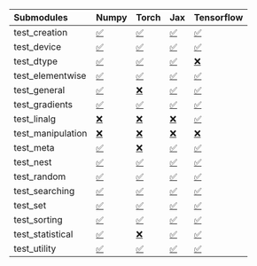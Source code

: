 | Submodules        | Numpy                                                                                                                           | Torch                                                                                                                           | Jax                                                                                                                             | Tensorflow                                                                                                                      |
|:------------------|:--------------------------------------------------------------------------------------------------------------------------------|:--------------------------------------------------------------------------------------------------------------------------------|:--------------------------------------------------------------------------------------------------------------------------------|:--------------------------------------------------------------------------------------------------------------------------------|
| test_creation     | <a href="https://github.com/unifyai/ivy/runs/7964651470?check_suite_focus=true" rel="noopener noreferrer" target="_blank">✅</a> | <a href="https://github.com/unifyai/ivy/runs/7964652239?check_suite_focus=true" rel="noopener noreferrer" target="_blank">✅</a> | <a href="https://github.com/unifyai/ivy/runs/7964653534?check_suite_focus=true" rel="noopener noreferrer" target="_blank">✅</a> | <a href="https://github.com/unifyai/ivy/runs/7964654597?check_suite_focus=true" rel="noopener noreferrer" target="_blank">✅</a> |
| test_device       | <a href="https://github.com/unifyai/ivy/runs/7964651542?check_suite_focus=true" rel="noopener noreferrer" target="_blank">✅</a> | <a href="https://github.com/unifyai/ivy/runs/7964652309?check_suite_focus=true" rel="noopener noreferrer" target="_blank">✅</a> | <a href="https://github.com/unifyai/ivy/runs/7964653615?check_suite_focus=true" rel="noopener noreferrer" target="_blank">✅</a> | <a href="https://github.com/unifyai/ivy/runs/7964654644?check_suite_focus=true" rel="noopener noreferrer" target="_blank">✅</a> |
| test_dtype        | <a href="https://github.com/unifyai/ivy/runs/7964651589?check_suite_focus=true" rel="noopener noreferrer" target="_blank">✅</a> | <a href="https://github.com/unifyai/ivy/runs/7964652385?check_suite_focus=true" rel="noopener noreferrer" target="_blank">✅</a> | <a href="https://github.com/unifyai/ivy/runs/7964653690?check_suite_focus=true" rel="noopener noreferrer" target="_blank">✅</a> | <a href="https://github.com/unifyai/ivy/runs/7964654683?check_suite_focus=true" rel="noopener noreferrer" target="_blank">❌</a> |
| test_elementwise  | <a href="https://github.com/unifyai/ivy/runs/7964651638?check_suite_focus=true" rel="noopener noreferrer" target="_blank">✅</a> | <a href="https://github.com/unifyai/ivy/runs/7964652466?check_suite_focus=true" rel="noopener noreferrer" target="_blank">✅</a> | <a href="https://github.com/unifyai/ivy/runs/7964653769?check_suite_focus=true" rel="noopener noreferrer" target="_blank">✅</a> | <a href="https://github.com/unifyai/ivy/runs/7964654727?check_suite_focus=true" rel="noopener noreferrer" target="_blank">✅</a> |
| test_general      | <a href="https://github.com/unifyai/ivy/runs/7964651681?check_suite_focus=true" rel="noopener noreferrer" target="_blank">✅</a> | <a href="https://github.com/unifyai/ivy/runs/7964652566?check_suite_focus=true" rel="noopener noreferrer" target="_blank">❌</a> | <a href="https://github.com/unifyai/ivy/runs/7964653842?check_suite_focus=true" rel="noopener noreferrer" target="_blank">✅</a> | <a href="https://github.com/unifyai/ivy/runs/7964654773?check_suite_focus=true" rel="noopener noreferrer" target="_blank">✅</a> |
| test_gradients    | <a href="https://github.com/unifyai/ivy/runs/7964651739?check_suite_focus=true" rel="noopener noreferrer" target="_blank">✅</a> | <a href="https://github.com/unifyai/ivy/runs/7964652659?check_suite_focus=true" rel="noopener noreferrer" target="_blank">✅</a> | <a href="https://github.com/unifyai/ivy/runs/7964653926?check_suite_focus=true" rel="noopener noreferrer" target="_blank">✅</a> | <a href="https://github.com/unifyai/ivy/runs/7964654819?check_suite_focus=true" rel="noopener noreferrer" target="_blank">✅</a> |
| test_linalg       | <a href="https://github.com/unifyai/ivy/runs/7964651796?check_suite_focus=true" rel="noopener noreferrer" target="_blank">❌</a> | <a href="https://github.com/unifyai/ivy/runs/7964652754?check_suite_focus=true" rel="noopener noreferrer" target="_blank">❌</a> | <a href="https://github.com/unifyai/ivy/runs/7964653995?check_suite_focus=true" rel="noopener noreferrer" target="_blank">❌</a> | <a href="https://github.com/unifyai/ivy/runs/7964654864?check_suite_focus=true" rel="noopener noreferrer" target="_blank">✅</a> |
| test_manipulation | <a href="https://github.com/unifyai/ivy/runs/7964651849?check_suite_focus=true" rel="noopener noreferrer" target="_blank">❌</a> | <a href="https://github.com/unifyai/ivy/runs/7964652860?check_suite_focus=true" rel="noopener noreferrer" target="_blank">❌</a> | <a href="https://github.com/unifyai/ivy/runs/7964654063?check_suite_focus=true" rel="noopener noreferrer" target="_blank">❌</a> | <a href="https://github.com/unifyai/ivy/runs/7964654923?check_suite_focus=true" rel="noopener noreferrer" target="_blank">❌</a> |
| test_meta         | <a href="https://github.com/unifyai/ivy/runs/7964651896?check_suite_focus=true" rel="noopener noreferrer" target="_blank">✅</a> | <a href="https://github.com/unifyai/ivy/runs/7964652954?check_suite_focus=true" rel="noopener noreferrer" target="_blank">❌</a> | <a href="https://github.com/unifyai/ivy/runs/7964654114?check_suite_focus=true" rel="noopener noreferrer" target="_blank">✅</a> | <a href="https://github.com/unifyai/ivy/runs/7964654968?check_suite_focus=true" rel="noopener noreferrer" target="_blank">✅</a> |
| test_nest         | <a href="https://github.com/unifyai/ivy/runs/7964651933?check_suite_focus=true" rel="noopener noreferrer" target="_blank">✅</a> | <a href="https://github.com/unifyai/ivy/runs/7964653030?check_suite_focus=true" rel="noopener noreferrer" target="_blank">✅</a> | <a href="https://github.com/unifyai/ivy/runs/7964654163?check_suite_focus=true" rel="noopener noreferrer" target="_blank">✅</a> | <a href="https://github.com/unifyai/ivy/runs/7964655013?check_suite_focus=true" rel="noopener noreferrer" target="_blank">✅</a> |
| test_random       | <a href="https://github.com/unifyai/ivy/runs/7964651981?check_suite_focus=true" rel="noopener noreferrer" target="_blank">✅</a> | <a href="https://github.com/unifyai/ivy/runs/7964653114?check_suite_focus=true" rel="noopener noreferrer" target="_blank">✅</a> | <a href="https://github.com/unifyai/ivy/runs/7964654229?check_suite_focus=true" rel="noopener noreferrer" target="_blank">✅</a> | <a href="https://github.com/unifyai/ivy/runs/7964655066?check_suite_focus=true" rel="noopener noreferrer" target="_blank">✅</a> |
| test_searching    | <a href="https://github.com/unifyai/ivy/runs/7964652030?check_suite_focus=true" rel="noopener noreferrer" target="_blank">✅</a> | <a href="https://github.com/unifyai/ivy/runs/7964653171?check_suite_focus=true" rel="noopener noreferrer" target="_blank">✅</a> | <a href="https://github.com/unifyai/ivy/runs/7964654288?check_suite_focus=true" rel="noopener noreferrer" target="_blank">✅</a> | <a href="https://github.com/unifyai/ivy/runs/7964655110?check_suite_focus=true" rel="noopener noreferrer" target="_blank">✅</a> |
| test_set          | <a href="https://github.com/unifyai/ivy/runs/7964652085?check_suite_focus=true" rel="noopener noreferrer" target="_blank">✅</a> | <a href="https://github.com/unifyai/ivy/runs/7964653229?check_suite_focus=true" rel="noopener noreferrer" target="_blank">✅</a> | <a href="https://github.com/unifyai/ivy/runs/7964654339?check_suite_focus=true" rel="noopener noreferrer" target="_blank">✅</a> | <a href="https://github.com/unifyai/ivy/runs/7964655174?check_suite_focus=true" rel="noopener noreferrer" target="_blank">✅</a> |
| test_sorting      | <a href="https://github.com/unifyai/ivy/runs/7964652124?check_suite_focus=true" rel="noopener noreferrer" target="_blank">✅</a> | <a href="https://github.com/unifyai/ivy/runs/7964653302?check_suite_focus=true" rel="noopener noreferrer" target="_blank">✅</a> | <a href="https://github.com/unifyai/ivy/runs/7964654401?check_suite_focus=true" rel="noopener noreferrer" target="_blank">✅</a> | <a href="https://github.com/unifyai/ivy/runs/7964655235?check_suite_focus=true" rel="noopener noreferrer" target="_blank">✅</a> |
| test_statistical  | <a href="https://github.com/unifyai/ivy/runs/7964652164?check_suite_focus=true" rel="noopener noreferrer" target="_blank">✅</a> | <a href="https://github.com/unifyai/ivy/runs/7964653375?check_suite_focus=true" rel="noopener noreferrer" target="_blank">❌</a> | <a href="https://github.com/unifyai/ivy/runs/7964654465?check_suite_focus=true" rel="noopener noreferrer" target="_blank">✅</a> | <a href="https://github.com/unifyai/ivy/runs/7964655286?check_suite_focus=true" rel="noopener noreferrer" target="_blank">✅</a> |
| test_utility      | <a href="https://github.com/unifyai/ivy/runs/7964652206?check_suite_focus=true" rel="noopener noreferrer" target="_blank">✅</a> | <a href="https://github.com/unifyai/ivy/runs/7964653467?check_suite_focus=true" rel="noopener noreferrer" target="_blank">✅</a> | <a href="https://github.com/unifyai/ivy/runs/7964654522?check_suite_focus=true" rel="noopener noreferrer" target="_blank">✅</a> | <a href="https://github.com/unifyai/ivy/runs/7964655331?check_suite_focus=true" rel="noopener noreferrer" target="_blank">✅</a> |